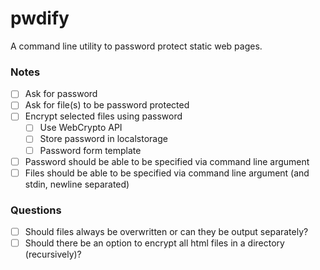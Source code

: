 pwdify
======

A command line utility to password protect static web pages.


### Notes

- [ ] Ask for password
- [ ] Ask for file(s) to be password protected
- [ ] Encrypt selected files using password
  - [ ] Use WebCrypto API
  - [ ] Store password in localstorage
  - [ ] Password form template
- [ ] Password should be able to be specified via command line argument
- [ ] Files should be able to be specified via command line argument (and stdin, newline separated)

### Questions

- [ ] Should files always be overwritten or can they be output separately?
- [ ] Should there be an option to encrypt all html files in a directory (recursively)?